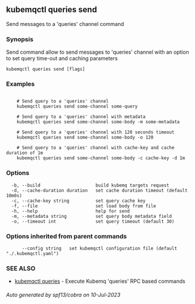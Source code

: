 ## kubemqctl queries send

Send messages to a 'queries' channel command

### Synopsis

Send command allow to send messages to 'queries' channel with an option to set query time-out and caching parameters

```
kubemqctl queries send [flags]
```

### Examples

```

	# Send query to a 'queries' channel
	kubemqctl queries send some-channel some-query
	
	# Send query to a 'queries' channel with metadata
	kubemqctl queries send some-channel some-body -m some-metadata
	
	# Send query to a 'queries' channel with 120 seconds timeout
	kubemqctl queries send some-channel some-body -o 120
	
	# Send query to a 'queries' channel with cache-key and cache duration of 1m
	kubemqctl queries send some-channel some-body -c cache-key -d 1m

```

### Options

```
  -b, --build                     build kubemq targets request
  -d, --cache-duration duration   set cache duration timeout (default 10m0s)
  -c, --cache-key string          set query cache key
  -f, --file                      set load body from file
  -h, --help                      help for send
  -m, --metadata string           set query body metadata field
  -o, --timeout int               set query timeout (default 30)
```

### Options inherited from parent commands

```
      --config string   set kubemqctl configuration file (default "./.kubemqctl.yaml")
```

### SEE ALSO

* [kubemqctl queries](kubemqctl_queries.md)	 - Execute Kubemq 'queries' RPC based commands

###### Auto generated by spf13/cobra on 10-Jul-2023
